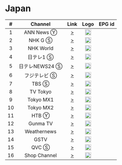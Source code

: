 <h1>Japan</h1>

| #   | Channel        | Link  | Logo | EPG id |
|:---:|:--------------:|:-----:|:----:|:------:|
| 1   | ANN News Ⓨ     | [>](https://youtu.be/coYw-eVU0Ks) | <img height="20" src="https://i.imgur.com/9IVsFXz.png"/> |
| 2   | NHK G Ⓢ        | [>](https://nhk2.mov3.co/hls/nhk.m3u8) | <img height="20" src="https://i.imgur.com/ns0PHbl.png"/> |
| 3   | NHK World       | [>](https://nhkwlive-ojp.akamaized.net/hls/live/2003459/nhkwlive-ojp-en/index_4M.m3u8) | <img height="20" src="https://i.imgur.com/TDCuUDs.png"/> |
| 4   | 日テレ1 Ⓢ     | [>](https://ntv2.mov3.co/hls/ntv.m3u8) | <img height="20" src="https://i.imgur.com/IGu52nM.png"/> |
| 5   | 日テレNEWS24 Ⓢ     | [>](https://n24-cdn-live.ntv.co.jp/ch01/high.m3u8) | <img height="20" src="https://i.imgur.com/tVNZ0BU.png"/> |
| 6   | フジテレビ Ⓢ     | [>](https://fujitv2.mov3.co/hls/fujitv.m3u8) | <img height="20" src="https://i.imgur.com/CjoqJXh.png"/> |
| 7   | TBS Ⓢ     | [>](https://tbs1.mov3.co/hls/tbs.m3u8) | <img height="20" src="https://i.imgur.com/SzWJscr.png"/> |
| 8   | TV Tokyo     | [>](https://bcsecurelivehls-i.akamaihd.net/hls/live/265320/5043843989001/140130JTDX/index.m3u8) | <img height="20" src="https://i.imgur.com/BMXZjA1.png"/> |
| 9   | Tokyo MX1    | [>](https://movie.mcas.jp/mcas/mx1_2/master.m3u8) | <img height="20" src="https://i.imgur.com/ghRFrKj.png"/> |
| 10   | Tokyo MX2    | [>](https://movie.mcas.jp/mcas/mx2_2/master.m3u8) | <img height="20" src="https://i.imgur.com/ghRFrKj.png"/> |
| 11   | HTB Ⓨ          | [>](https://www.youtube.com/watch?v=5iK9G85rPVc) | <img height="20" src="https://i.imgur.com/A0Wj0Ys.png"/> |
| 12   | Gunma TV    | [>](https://movie.mcas.jp/switcher/smil:mcas8.smil/master.m3u8) | <img height="20" src="https://i.imgur.com/Fik3Nm9.png"/> |
| 13   | Weathernews     | [>](http://movie.mcas.jp/mcas/wn1_2/master.m3u8) | <img height="20" src="https://i.imgur.com/7YLRtla.png"/> |
| 14   | GSTV            | [>](https://gemstv.wide-stream.net/gemstv01/smil:gemstv01.smil/chunklist.m3u8) | <img height="20" src="https://i.imgur.com/0wds9n8.png"/> |
| 15   | QVC Ⓢ          | [>](http://cdn-live1.qvc.jp/iPhone/800/800.m3u8) | <img height="20" src="https://i.imgur.com/B74hZKd.png"/> |
| 16   | Shop Channel    | [>](http://stream1.shopch.jp/HLS/out1/prog_index.m3u8) | <img height="20" src="https://i.imgur.com/rkdKa5a.png"/> |

